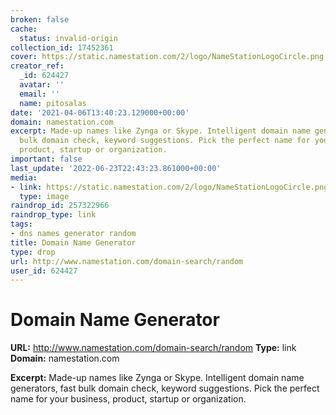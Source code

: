```yaml
---
broken: false
cache:
  status: invalid-origin
collection_id: 17452361
cover: https://static.namestation.com/2/logo/NameStationLogoCircle.png
creator_ref:
  _id: 624427
  avatar: ''
  email: ''
  name: pitosalas
date: '2021-04-06T13:40:23.129000+00:00'
domain: namestation.com
excerpt: Made-up names like Zynga or Skype. Intelligent domain name generators, fast
  bulk domain check, keyword suggestions. Pick the perfect name for your business,
  product, startup or organization.
important: false
last_update: '2022-06-23T22:43:23.861000+00:00'
media:
- link: https://static.namestation.com/2/logo/NameStationLogoCircle.png
  type: image
raindrop_id: 257322966
raindrop_type: link
tags:
- dns names generator random
title: Domain Name Generator
type: drop
url: http://www.namestation.com/domain-search/random
user_id: 624427
---
```


# Domain Name Generator

**URL:** http://www.namestation.com/domain-search/random
**Type:** link
**Domain:** namestation.com

**Excerpt:** Made-up names like Zynga or Skype. Intelligent domain name generators, fast bulk domain check, keyword suggestions. Pick the perfect name for your business, product, startup or organization.
